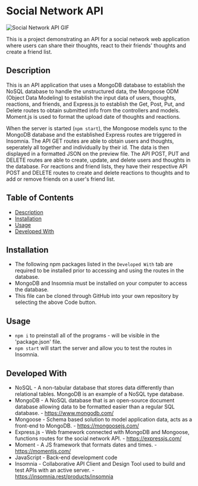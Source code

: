 # Social Network API

![Social Network API GIF](./demo/social-network-api.gif)

This is a project demonstrating an API for a social network web application where users can share their thoughts, react to their friends' thoughts and create a friend list.

## Description

This is an API application that uses a MongoDB database to establish the NoSQL database to handle the unstructured data, the Mongoose ODM (Object Data Modeling) to establish the input data of users, thoughts, reactions, and friends, and Express.js to establish the Get, Post, Put, and Delete routes to obtain submitted info from the controllers and models. Moment.js is used to format the upload date of thoughts and reactions.

When the server is started (`npm start`), the Mongoose models sync to the MongoDB database and the established Express routes are triggered in Insomnia. The API GET routes are able to obtain users and thoughts, seperately all together and individually by their id. The data is then displayed in a formatted JSON on the preview file. The API POST, PUT and DELETE routes are able to create, update, and delete users and thoughts in the database. For reactions and friend lists, they have their respective API POST and DELETE routes to create and delete reactions to thoughts and to add or remove friends on a user's friend list. 

## Table of Contents
- [Description](#Description)
- [Installation](#Installation)
- [Usage](#Usage)
- [Developed With](#Developed-with)

## Installation
- The following npm packages listed in the `Developed With` tab are required to be installed prior to accessing and using the routes in the database.
- MongoDB and Insomnia must be installed on your computer to access the database.
- This file can be cloned through GitHub into your own repository by selecting the above Code button.

## Usage
- `npm i` to preinstall all of the programs - will be visible in the 'package.json' file.
- `npm start` will start the server and allow you to test the routes in Insomnia.

## Developed With
- NoSQL - A non-tabular database that stores data differently than relational tables. MongoDB is an example of a NoSQL type database.
- MongoDB - A NoSQL database that is an open-source document database allowing data to be formatted easier than a regular SQL database. - https://www.mongodb.com/
- Mongoose - Schema based solution to model application data, acts as a front-end to MongoDB. - https://mongoosejs.com/
- Express.js - Web framework connected with MongoDB and Mongoose, functions routes for the social network API. - https://expressjs.com/ 
- Moment - A JS framework that formats dates and times. - https://momentjs.com/
- JavaScript - Back-end development code
- Insomnia - Collaborative API Client and Design Tool used to build and test APIs with an active server. - https://insomnia.rest/products/insomnia